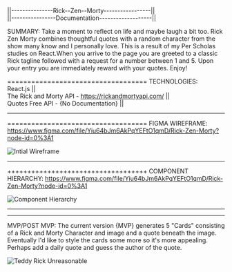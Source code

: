 ||---------------Rick--Zen--Morty-----------------||  
||----------------Documentation-------------------||

SUMMARY:
Take a moment to reflect on life and maybe laugh
a bit too. Rick Zen Morty combines thoughtful 
quotes with a random character from the show 
many know and I personally love. This is a 
result of my Per Scholas studies on React.When
you arrive to the page you are greeted to a 
classic Rick tagline followed with a request for
a number between 1 and 5. Upon your entry you 
are immediately reward with your quotes. Enjoy!

===================================
TECHNOLOGIES:  
React.js ||  
The Rick and Morty API - https://rickandmortyapi.com/ ||  
Quotes Free API - {No Documentation} ||
_________________________________________________________________________________________________
===================================
FIGMA WIREFRAME: https://www.figma.com/file/Yiu64bJm6AkPqYEFtO1qmD/Rick-Zen-Morty?node-id=0%3A1

![Intial Wireframe](https://user-images.githubusercontent.com/55031303/180633782-5651c3f9-79d2-4749-8595-3f00f7eae720.png)
_____________________________________________________________________________________________________________________________
+++++++++++++++++++++++++++++++++++
COMPONENT HIERARCHY: https://www.figma.com/file/Yiu64bJm6AkPqYEFtO1qmD/Rick-Zen-Morty?node-id=0%3A1

![Component Hierarchy](https://user-images.githubusercontent.com/55031303/180634809-8a4ab94c-ed65-4cf1-9d04-b858875b97a9.png)
______________________________________________________________________________________________________________________________
***********************************
MVP/POST MVP:
The current version {MVP} generates 5 "Cards"
consisting of a Rick and Morty Character and
image and a quote beneath the image. Eventually
I'd like to style the cards some more so 
it's more appealing. Perhaps add a daily quote
and guess the author of the quote.

![Teddy Rick Unreasonable](https://user-images.githubusercontent.com/55031303/180635115-aedd4af4-c13b-41c9-8b50-74678e3b57f9.png)

